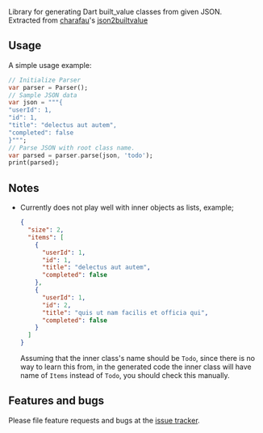 Library for generating Dart built_value classes from given JSON.  
Extracted from [charafau](https://github.com/charafau)'s [json2builtvalue](https://github.com/charafau/json2builtvalue)

## Usage

A simple usage example:

```dart
// Initialize Parser
var parser = Parser(); 
// Sample JSON data
var json = """{
"userId": 1,
"id": 1,
"title": "delectus aut autem",
"completed": false
}""";
// Parse JSON with root class name.
var parsed = parser.parse(json, 'todo');
print(parsed);
```

## Notes

* Currently does not play well with inner objects as lists, example;

  ```json
  {
    "size": 2,
    "items": [
      {
        "userId": 1,
        "id": 1,
        "title": "delectus aut autem",
        "completed": false
      },
      {
        "userId": 1,
        "id": 2,
        "title": "quis ut nam facilis et officia qui",
        "completed": false
      }
    ]
  }
  ```
  Assuming that the inner class's name should be `Todo`, since there is no way to learn this from, in the generated code the inner class will have name of `Items` instead of `Todo`, you should check this manually.

## Features and bugs

Please file feature requests and bugs at the [issue tracker][tracker].

[tracker]: https://github.com/glacion/json2builtvalue/issues
